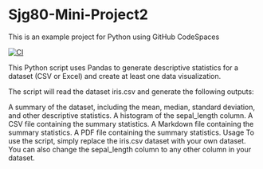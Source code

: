 # Sjg80-Mini-Project2
This is an example project for Python using GitHub CodeSpaces


[![CI](https://github.com/nogibjj/Sjg80-Mini-Project2/actions/workflows/main.yml/badge.svg)](https://github.com/nogibjj/Sjg80-Mini-Project2/actions/workflows/main.yml)


This Python script uses Pandas to generate descriptive statistics for a dataset (CSV or Excel) and create at least one data visualization.

The script will read the dataset iris.csv and generate the following outputs:

A summary of the dataset, including the mean, median, standard deviation, and other descriptive statistics.
A histogram of the sepal_length column.
A CSV file containing the summary statistics.
A Markdown file containing the summary statistics.
A PDF file containing the summary statistics.
Usage
To use the script, simply replace the iris.csv dataset with your own dataset. You can also change the sepal_length column to any other column in your dataset.

